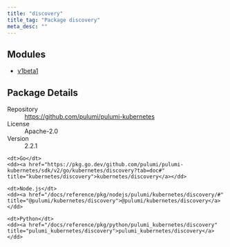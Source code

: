 ```yaml
---
title: "discovery"
title_tag: "Package discovery"
meta_desc: ""
---
```


<!-- WARNING: this file was generated by Pulumi Docs Generator. -->
<!-- Do not edit by hand unless you're certain you know what you are doing! -->



<h2 id="modules">Modules</h2>
<ul class="api">
    <li><a href="v1beta1/" title="v1beta1"><span class="symbol module"></span>v1beta1</a></li>
</ul>

<h2 id="package-details">Package Details</h2>
<dl class="package-details">
	<dt>Repository</dt>
	<dd><a href="https://github.com/pulumi/pulumi-kubernetes">https://github.com/pulumi/pulumi-kubernetes</a></dd>
	<dt>License</dt>
	<dd>Apache-2.0</dd>
	<dt>Version</dt>
	<dd>2.2.1</dd>
</dl>



<dl class="tabular">

    <dt>Go</dt>
    <dd><a href="https://pkg.go.dev/github.com/pulumi/pulumi-kubernetes/sdk/v2/go/kubernetes/discovery?tab=doc#" title="kubernetes/discovery">kubernetes/discovery</a></dd>

    <dt>Node.js</dt>
    <dd><a href="/docs/reference/pkg/nodejs/pulumi/kubernetes/discovery/#" title="@pulumi/kubernetes/discovery">@pulumi/kubernetes/discovery</a></dd>

    <dt>Python</dt>
    <dd><a href="/docs/reference/pkg/python/pulumi_kubernetes/discovery" title="pulumi_kubernetes/discovery">pulumi_kubernetes/discovery</a></dd>

</dl>

